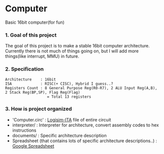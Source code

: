 # Computer
Basic 16bit computer(for fun)
### 1. Goal of this project
The goal of this project is to make a stable 16bit computer architecture. Currently there is not much of things going on, but I will add more things(like interrupt, MMU) in future. 

### 2. Specification
```
Architecture    : 16bit
ISA             : RISC(+ CISC), Hybrid I guess..?
Registers Count : 8 General Purpose Reg(R0-R7), 2 ALU Input Reg(A,B), 2 Stack Reg(BP,SP), Flag Reg(Flag)
                   = Total 13 registers
```
### 3. How is project organized
* 'Computer.circ' : [Logisim-ITA](https://logisim.altervista.org/) file of entire circuit
* interpreter/    : Interpreter for architecture, convert assembly codes to hex instructions
* documents/      : Specific architecture description
* Spreadsheet (that contains lots of specific architecture descriptions..) : [Google Spreadsheet](https://docs.google.com/spreadsheets/d/1p-d54ITsBcRd8YfNupwiGrvMGoG832bEcXw2OzB0Sjg/edit?usp=sharing)
